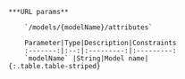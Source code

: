     ***URL params**

        `/models/{modelName}/attributes`

        Parameter|Type|Description|Constraints
        :-------:|:--:|:---------:|:---------:
        `modelName` |String|Model name|
    {:.table.table-striped}

